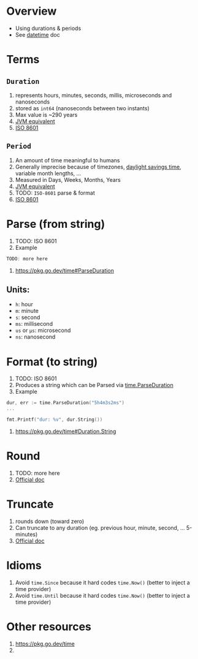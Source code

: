 # Overview
- Using durations & periods
- See [datetime](./datetime.md) doc


# Terms
## `Duration`
1. represents hours, minutes, seconds, millis, microseconds and nanoseconds
1. stored as `int64` (nanoseconds between two instants)
1. Max value is ~290 years
1. [JVM equivalent](https://docs.oracle.com/en/java/javase/17/docs/api/java.base/java/time/Duration.html)
1. [ISO 8601](https://en.wikipedia.org/wiki/ISO_8601#Durations)


## `Period`
1. An amount of time meaningful to humans
1. Generally imprecise because of timezones, [daylight savings time](https://en.wikipedia.org/wiki/Daylight_saving_time), variable month lengths, ...
1. Measured in Days, Weeks, Months, Years
1. [JVM equivalent](https://docs.oracle.com/en/java/javase/17/docs/api/java.base/java/time/Period.html)
1. TODO: `ISO-8601` parse & format
1. [ISO 8601](https://en.wikipedia.org/wiki/ISO_8601#Durations)


# Parse (from string)
1. TODO: ISO 8601
1. Example
```go
TODO: more here
```
1. https://pkg.go.dev/time#ParseDuration


## Units:
- `h`: hour
- `m`: minute
- `s`: second
- `ms`: millisecond
- `us` or `µs`: microsecond
- `ns`: nanosecond


# Format (to string)
1. TODO: ISO 8601
1. Produces a string which can be Parsed via [time.ParseDuration]()
1. Example
```go
dur, err := time.ParseDuration("5h4m3s2ms")
...

fmt.Printf("dur: %v", dur.String())
```
1. https://pkg.go.dev/time#Duration.String


# Round
1. TODO: more here
1. [Official doc](https://pkg.go.dev/time#Duration.Round)


# Truncate
1. rounds down (toward zero)
1. Can truncate to any duration (eg. previous hour, minute, second, ... 5-minutes)
1. [Official doc](https://pkg.go.dev/time#Duration.Truncate)


# Idioms
1. Avoid `time.Since` because it hard codes `time.Now()` (better to inject a time provider)
1. Avoid `time.Until` because it hard codes `time.Now()` (better to inject a time provider)


# Other resources
1. https://pkg.go.dev/time
1.
